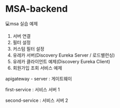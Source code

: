 # MSA-backend
💻msa 실습 예제

1. 서버 연결
2. 필터 설정
3. 커스텀 필터 설정
4. 유레카 서버(Discovery Eureka Server / 로드밸런싱)
5. 유레카 클라이언트 예제(Discovery Eureka Client)
6. 회원가입 조회 서비스 예제


apigateway - server : 게이트웨이

first-service : 서비스 서버 1

second-service : 서비스 서버 2
